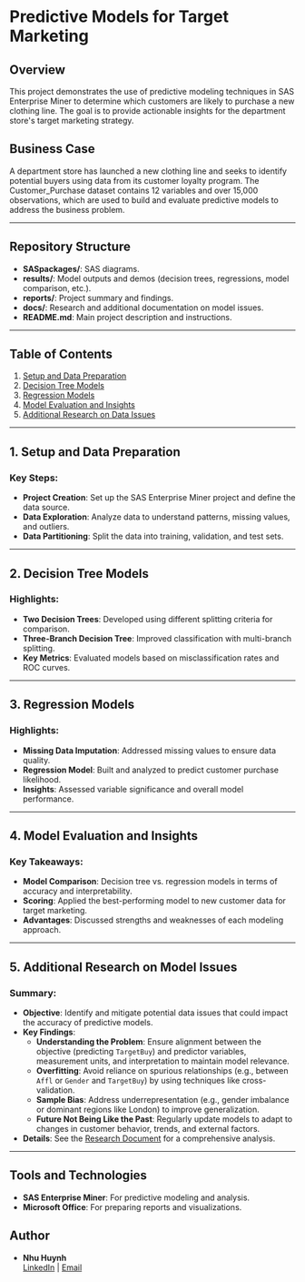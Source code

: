 # Predictive Models for Target Marketing

## Overview
This project demonstrates the use of predictive modeling techniques in SAS Enterprise Miner to determine which customers are likely to purchase a new clothing line. The goal is to provide actionable insights for the department store's target marketing strategy.

## Business Case
A department store has launched a new clothing line and seeks to identify potential buyers using data from its customer loyalty program. The Customer_Purchase dataset contains 12 variables and over 15,000 observations, which are used to build and evaluate predictive models to address the business problem.

---
## Repository Structure
- **SASpackages/**: SAS diagrams.
- **results/**: Model outputs and demos (decision trees, regressions, model comparison, etc.).
- **reports/**: Project summary and findings.
- **docs/**: Research and additional documentation on model issues.
- **README.md**: Main project description and instructions.


---
## Table of Contents
1. [Setup and Data Preparation](#1-setup-and-data-preparation)
2. [Decision Tree Models](#2-decision-tree-models)
3. [Regression Models](#3-regression-models)
4. [Model Evaluation and Insights](#4-model-evaluation-and-insights)
5. [Additional Research on Data Issues](#5-additional-research-on-data-issues)

---

## 1. Setup and Data Preparation
### Key Steps:
- **Project Creation**: Set up the SAS Enterprise Miner project and define the data source.
- **Data Exploration**: Analyze data to understand patterns, missing values, and outliers.
- **Data Partitioning**: Split the data into training, validation, and test sets.

---

## 2. Decision Tree Models
### Highlights:
- **Two Decision Trees**: Developed using different splitting criteria for comparison.
- **Three-Branch Decision Tree**: Improved classification with multi-branch splitting.
- **Key Metrics**: Evaluated models based on misclassification rates and ROC curves.

---

## 3. Regression Models
### Highlights:
- **Missing Data Imputation**: Addressed missing values to ensure data quality.
- **Regression Model**: Built and analyzed to predict customer purchase likelihood.
- **Insights**: Assessed variable significance and overall model performance.

---

## 4. Model Evaluation and Insights
### Key Takeaways:
- **Model Comparison**: Decision tree vs. regression models in terms of accuracy and interpretability.
- **Scoring**: Applied the best-performing model to new customer data for target marketing.
- **Advantages**: Discussed strengths and weaknesses of each modeling approach.

---

## 5. Additional Research on Model Issues
### Summary:
- **Objective**: Identify and mitigate potential data issues that could impact the accuracy of predictive models.
- **Key Findings**:
  - **Understanding the Problem**: Ensure alignment between the objective (predicting `TargetBuy`) and predictor variables, measurement units, and interpretation to maintain model relevance.  
  - **Overfitting**: Avoid reliance on spurious relationships (e.g., between `Affl` or `Gender` and `TargetBuy`) by using techniques like cross-validation.  
  - **Sample Bias**: Address underrepresentation (e.g., gender imbalance or dominant regions like London) to improve generalization.  
  - **Future Not Being Like the Past**: Regularly update models to adapt to changes in customer behavior, trends, and external factors.  
- **Details**: See the [Research Document](docs/Data_Issues_Research.pdf) for a comprehensive analysis.

---

## Tools and Technologies
- **SAS Enterprise Miner**: For predictive modeling and analysis.
- **Microsoft Office**: For preparing reports and visualizations.

## Author
- **Nhu Huynh**  
  [LinkedIn](https://www.linkedin.com/in/nhuhuynhh/) | [Email](mailto:nhuthituyet.huynh@gmail.com)

